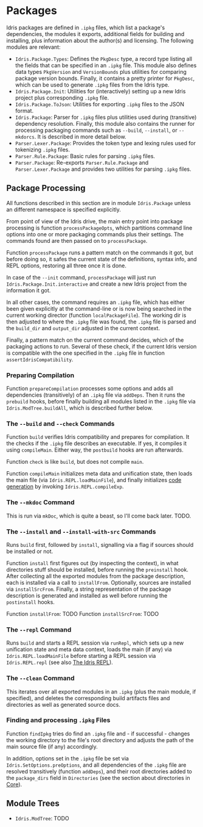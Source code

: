 # Packages

Idris packages are defined in `.ipkg` files, which list a package's
dependencies, the modules it exports, additional fields for building
and installing, plus information about the author(s) and
licensing. The following modules are relevant:

* `Idris.Package.Types`: Defines the `PkgDesc` type, a record type
  listing all the fields that can be specified in an `.ipkg` file.
  This module also defines data types `PkgVersion` and `VersionBounds`
  plus utilities for comparing package version bounds.
  Finally, it contains a pretty printer for `PkgDesc`, which can be
  used to generate `.ipkg` files from the Idris type.
* `Idris.Package.Init`: Utilities for (interactively) setting up a new
  Idris project plus corresponding `.ipkg` file.
* `Idris.Package.ToJson`: Utilities for exporting `.ipkg` files to
  the JSON format.
* `Idris.Package`: Parser for `.ipkg` files plus utilities used during
  (transitive) dependency resolution. Finally, this module also contains
  the runner for processing packaging commands such as `--build`,
  `--install`, or `--mkdorcs`. It is described in more detail below.
* `Parser.Lexer.Package`: Provides the token type and lexing rules used
  for tokenizing `.ipkg` files.
* `Parser.Rule.Package`: Basic rules for parsing `.ipkg` files.
* `Parser.Package`: Re-exports `Parser.Rule.Package` and `Parser.Lexer.Package`
  and provides two utilities for parsing `.ipkg` files.

## Package Processing

All functions described in this section are in module `Idris.Package`
unless an different namespace is specified explicitly.

From point of view of the Idris drive, the main entry point into package
processing is function `processPackageOpts`, which partitions
command line options into one or more packaging commands plus their
settings. The commands found are then passed on to `processPackage`.

Function `processPackage` runs a pattern match on the commands it got,
but before doing so, it safes the current state of
the definitions, syntax info, and REPL options, restoring all three
once it is done.

In case of the `--init` command, `processPackage` will just run
`Idris.Package.Init.interactive` and create a new Idris
project from the information it got.

In all other cases, the command requires an `.ipkg` file, which has either
been given explicitly at the command-line or is now being searched in
the current working director (function `localPackageFile`). The working
dir is then adjusted to where the `.ipkg` file was found, the `.ipkg`
file is parsed and the `build_dir` and `output_dir` adjusted in the
current context.

Finally, a pattern match on the current command decides, which of the
packaging actions to run. Several of these check, if the current Idris
version is compatible with the one specified in the `.ipkg` file in
function `assertIdrisCompatibility`.

### Preparing Compilation

Function `prepareCompilation` processes some options and adds all
dependencies (transitively) of an `.ipkg` file via `addDeps`.
Then it runs the `prebuild` hooks, before finally building all
modules listed in the `.ipkg` file via `Idris.ModTree.buildAll`,
which is described further below.

### The `--build` and `--check` Commands

Function `build` verifies Idris compatibility and prepares for compilation.
It the checks if the `.ipkg` file describes an executable. If yes,
it compiles it using `compileMain`. Either way, the `postbuild` hooks
are run afterwards.

Function `check` is like `build`, but does not compile `main`.

Function `compileMain` initializes meta data and unification state,
then loads the main file (via `Idris.REPL.loadMainFile`), and finally
initializes [code generation](Codegen.md) by invoking
`Idris.REPL.compileExp`.

### The `--mkdoc` Command

This is run via `mkDoc`, which is quite a beast, so I'll come back later.
TODO.

### The `--install` and `--install-with-src` Commands

Runs `build` first, followed by `install`, signalling via a flag if sources
should be installed or not.

Function `install` first figures out (by inspecting the context), in what
directories stuff should be installed, before running the `preinstall` hook.
After collecting all the exported modules from the package description,
each is installed via a call to `installFrom`. Optionally, sources are installed
via `installSrcFrom`. Finally, a string representation of the package description
is generated and installed as well before running the `postinstall` hooks.

Function `installFrom`: TODO
Function `installSrcFrom`: TODO

### The `--repl` Command

Runs `build` and starts a REPL session via `runRepl`, which sets up
a new unification state and meta data context, loads the main (if any)
via `Idris.REPL.loadMainFile`
before starting a REPL session via `Idris.REPL.repl`
(see also [The Idris REPL](REPL.idr)).

### The `--clean` Command

This iterates over all exported modules in an `.ipkg` (plus the main
module, if specified), and deletes the corresponding build artifacts
files and directories as well as generated source docs.

### Finding and processing `.ipkg` Files

Function `findIpkg` tries do find an `.ipkg` file
and - if successful - changes
the working directory to the file's root directory and adjusts
the path of the main source file (if any) accordingly.

In addition, options set in the `.ipkg` file be set via
`Idris.SetOptions.preOptions`, and all dependencies of the `.ipkg`
file are resolved transitively
(function `addDeps`), and their root directories added to the
`package_dirs` field in `Directories` (see the section about directories
in [Core](Core.md])).

## Module Trees

* `Idris.ModTree`: TODO
